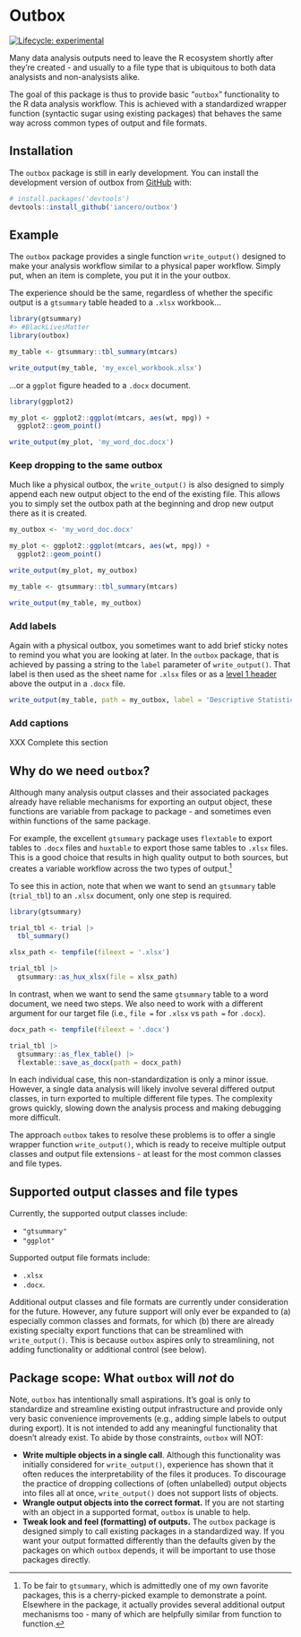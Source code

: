 
<!-- README.md is generated from README.Rmd. Please edit that file -->

# Outbox

<!-- badges: start -->

[![Lifecycle:
experimental](https://img.shields.io/badge/lifecycle-experimental-orange.svg)](https://lifecycle.r-lib.org/articles/stages.html#experimental)
<!-- badges: end -->

Many data analysis outputs need to leave the R ecosystem shortly after
they’re created - and usually to a file type that is ubiquitous to both
data analysists and non-analysists alike.

The goal of this package is thus to provide basic “`outbox`”
functionality to the R data analysis workflow. This is achieved with a
standardized wrapper function (syntactic sugar using existing packages)
that behaves the same way across common types of output and file
formats.

## Installation

The `outbox` package is still in early development. You can install the
development version of outbox from [GitHub](https://github.com/) with:

``` r
# install.packages('devtools')
devtools::install_github('iancero/outbox')
```

## Example

The `outbox` package provides a single function `write_output()`
designed to make your analysis workflow similar to a physical paper
workflow. Simply put, when an item is complete, you put it in the your
outbox.

The experience should be the same, regardless of whether the specific
output is a `gtsummary` table headed to a `.xlsx` workbook…

``` r
library(gtsummary)
#> #BlackLivesMatter
library(outbox)

my_table <- gtsummary::tbl_summary(mtcars)

write_output(my_table, 'my_excel_workbook.xlsx')
```

…or a `ggplot` figure headed to a `.docx` document.

``` r
library(ggplot2)

my_plot <- ggplot2::ggplot(mtcars, aes(wt, mpg)) +
  ggplot2::geom_point()

write_output(my_plot, 'my_word_doc.docx')
```

### Keep dropping to the same outbox

Much like a physical outbox, the `write_output()` is also designed to
simply append each new output object to the end of the existing file.
This allows you to simply set the outbox path at the beginning and drop
new output there as it is created.

``` r
my_outbox <- 'my_word_doc.docx'

my_plot <- ggplot2::ggplot(mtcars, aes(wt, mpg)) +
  ggplot2::geom_point()

write_output(my_plot, my_outbox)
```

``` r
my_table <- gtsummary::tbl_summary(mtcars)

write_output(my_table, my_outbox)
```

### Add labels

Again with a physical outbox, you sometimes want to add brief sticky
notes to remind you what you are looking at later. In the `outbox`
package, that is achieved by passing a string to the `label` parameter
of `write_output()`. That label is then used as the sheet name for
`.xlsx` files or as a [level 1
header](https://support.microsoft.com/en-us/office/headers-and-footers-in-word-b693b4fb-0d23-4109-a621-1b828b824454)
above the output in a `.docx` file.

``` r
write_output(my_table, path = my_outbox, label = 'Descriptive Statistics')
```

### Add captions

XXX Complete this section

## Why do we need `outbox`?

Although many analysis output classes and their associated packages
already have reliable mechanisms for exporting an output object, these
functions are variable from package to package - and sometimes even
within functions of the same package.

For example, the excellent `gtsummary` package uses `flextable` to
export tables to `.docx` files and `huxtable` to export those same
tables to `.xlsx` files. This is a good choice that results in high
quality output to both sources, but creates a variable workflow across
the two types of output.[^1]

To see this in action, note that when we want to send an `gtsummary`
table (`trial_tbl`) to an `.xlsx` document, only one step is required.

``` r
library(gtsummary)

trial_tbl <- trial |> 
  tbl_summary()

xlsx_path <- tempfile(fileext = '.xlsx')

trial_tbl |>
  gtsummary::as_hux_xlsx(file = xlsx_path)
```

In contrast, when we want to send the same `gtsummary` table to a word
document, we need two steps. We also need to work with a different
argument for our target file (i.e., `file =` for `.xlsx` vs `path =` for
`.docx`).

``` r
docx_path <- tempfile(fileext = '.docx')

trial_tbl |>
  gtsummary::as_flex_table() |>
  flextable::save_as_docx(path = docx_path)
```

In each individual case, this non-standardization is only a minor issue.
However, a single data analysis will likely involve several differed
output classes, in turn exported to multiple different file types. The
complexity grows quickly, slowing down the analysis process and making
debugging more difficult.

The approach `outbox` takes to resolve these problems is to offer a
single wrapper function `write_output()`, which is ready to receive
multiple output classes and output file extensions - at least for the
most common classes and file types.

## Supported output classes and file types

Currently, the supported output classes include:

- `"gtsummary"`
- `"ggplot"`

Supported output file formats include:

- `.xlsx`
- `.docx`.

Additional output classes and file formats are currently under
consideration for the future. However, any future support will only ever
be expanded to (a) especially common classes and formats, for which (b)
there are already existing specialty export functions that can be
streamlined with `write_output()`. This is because `outbox` aspires only
to streamlining, not adding functionality or additional control (see
below).

## Package scope: What `outbox` will *not* do

Note, `outbox` has intentionally small aspirations. It’s goal is only to
standardize and streamline existing output infrastructure and provide
only very basic convenience improvements (e.g., adding simple labels to
output during export). It is not intended to add any meaningful
functionality that doesn’t already exist. To abide by those constraints,
`outbox` will NOT:

- **Write multiple objects in a single call**. Although this
  functionality was initially considered for `write_output()`,
  experience has shown that it often reduces the interpretability of the
  files it produces. To discourage the practice of dropping collections
  of (often unlabelled) output objects into files all at once,
  `write_output()` does not support lists of objects.
- **Wrangle output objects into the correct format.** If you are not
  starting with an object in a supported format, `outbox` is unable to
  help.
- **Tweak look and feel (formatting) of outputs.** The `outbox` package
  is designed simply to call existing packages in a standardized way. If
  you want your output formatted differently than the defaults given by
  the packages on which `outbox` depends, it will be important to use
  those packages directly.

[^1]: To be fair to `gtsummary`, which is admittedly one of my own
    favorite packages, this is a cherry-picked example to demonstrate a
    point. Elsewhere in the package, it actually provides several
    additional output mechanisms too - many of which are helpfully
    similar from function to function.
